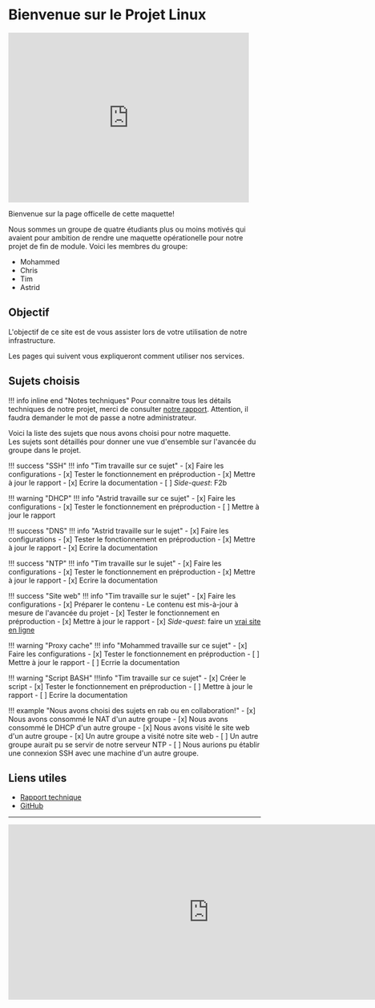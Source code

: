 # Bienvenue sur le Projet Linux

<iframe margin="auto" src="https://giphy.com/embed/4N5ddOOJJ7gtKTgNac" width="480" height="339" frameBorder="0" class="giphy-embed" allowFullScreen></iframe>

Bienvenue sur la page officelle de cette maquette!

Nous sommes un groupe de quatre étudiants plus ou moins motivés qui avaient pour ambition de rendre une maquette opérationelle pour notre projet de fin de module.
Voici les membres du groupe:

 - Mohammed
 - Chris
 - Tim
 - Astrid

## Objectif

L'objectif de ce site est de vous assister lors de votre utilisation de notre infrastructure.

Les pages qui suivent vous expliqueront comment utiliser nos services.

## Sujets choisis

!!! info inline end "Notes techniques"
    Pour connaitre tous les détails techniques de notre projet, merci de consulter [notre rapport](http://rapport.projetlinux.site).
    Attention, il faudra demander le mot de passe a notre administrateur.

Voici la liste des sujets que nous avons choisi pour notre maquette. <br>
Les sujets sont détaillés pour donner une vue d'ensemble sur l'avancée du groupe dans le projet.

!!! success "SSH"
    !!! info "Tim travaille sur ce sujet"
     - [x] Faire les configurations
     - [x] Tester le fonctionnement en préproduction
     - [x] Mettre à jour le rapport
          - [x] Ecrire la documentation
     - [ ] *Side-quest*: F2b

!!! warning "DHCP"
    !!! info "Astrid travaille sur ce sujet"
     - [x] Faire les configurations
     - [x] Tester le fonctionnement en préproduction
     - [ ] Mettre à jour le rapport

!!! success "DNS"
    !!! info "Astrid travaille sur le sujet"
     - [x] Faire les configurations
     - [x] Tester le fonctionnement en préproduction
     - [x] Mettre à jour le rapport
          - [x] Ecrire la documentation

!!! success "NTP"
    !!! info "Tim travaille sur le sujet"
     - [x] Faire les configurations
     - [x] Tester le fonctionnement en préproduction
     - [x] Mettre à jour le rapport
          - [x] Ecrire la documentation

!!! success "Site web"
    !!! info "Tim travaille sur le sujet"
     - [x] Faire les configurations
     - [x] Préparer le contenu
         - Le contenu est mis-à-jour à mesure de l'avancée du projet
     - [x] Tester le fonctionnement en préproduction
     - [x] Mettre à jour le rapport
     - [x] *Side-quest*: faire un [vrai site en ligne](http://projetlinux.site)

!!! warning "Proxy cache"
    !!! info "Mohammed travaille sur ce sujet"
     - [x] Faire les configurations
     - [x] Tester le fonctionnement en préproduction
     - [ ] Mettre à jour le rapport
          - [ ] Ecrrie la documentation

!!! warning "Script BASH"
    !!!info "Tim travaille sur ce sujet"
     - [x] Créer le script
     - [x] Tester le fonctionnement en préproduction
     - [ ] Mettre à jour le rapport
         - [ ] Ecrire la documentation

!!! example "Nous avons choisi des sujets en rab ou en collaboration!"
     - [x] Nous avons consommé le NAT d'un autre groupe
     - [x] Nous avons consommé le DHCP d'un autre groupe
     - [x] Nous avons visité le site web d'un autre groupe
     - [x] Un autre groupe a visité notre site web
     - [ ] Un autre groupe aurait pu se servir de notre serveur NTP
     - [ ] Nous aurions pu établir une connexion SSH avec une machine d'un autre groupe.

## Liens utiles

 - [Rapport technique](http://rapport.projetlinux.site)
 - [GitHub](https://github.com/IRS-projets/linux-securite/)

<hr>

<iframe src="https://discord.com/widget?id=1035554446182195232&theme=dark" width="800" height="350" allowtransparency="true" frameborder="0" float="left" sandbox="allow-popups allow-popups-to-escape-sandbox allow-same-origin allow-scripts"></iframe>
